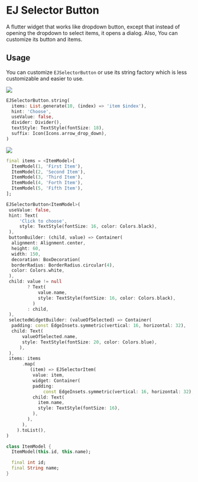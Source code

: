 # EJ Selector Button
A flutter widget that works like dropdown button, except that instead of opening the dropdown to select items, it opens a dialog. Also, You can customize its button and items.

## Usage
You can customize `EJSelectorButton` or use its string factory which is less customizable and easier to use.

![](https://i.imgur.com/GN9c96G.gif)
```dart
EJSelectorButton.string(
  items: List.generate(10, (index) => 'item $index'),
  hint: 'Choose',
  useValue: false,
  divider: Divider(),
  textStyle: TextStyle(fontSize: 18),
  suffix: Icon(Icons.arrow_drop_down),
)
```


![](https://i.imgur.com/vVx7uAF.gif)
```dart
final items = <ItemModel>[
  ItemModel(1, 'First Item'),
  ItemModel(2, 'Second Item'),
  ItemModel(3, 'Third Item'),
  ItemModel(4, 'Forth Item'),
  ItemModel(5, 'Fifth Item'),
];

EJSelectorButton<ItemModel>(
 useValue: false,
 hint: Text(
	 'Click to choose',
	 style: TextStyle(fontSize: 16, color: Colors.black),
 ),
 buttonBuilder: (child, value) => Container(
  alignment: Alignment.center,
  height: 60,
  width: 150,
  decoration: BoxDecoration(
  borderRadius: BorderRadius.circular(4),
  color: Colors.white,
 ),
 child: value != null
		? Text(
			value.name,
			style: TextStyle(fontSize: 16, color: Colors.black),
		  )
		: child,
 ),
 selectedWidgetBuilder: (valueOfSelected) => Container(
  padding: const EdgeInsets.symmetric(vertical: 16, horizontal: 32),
  child: Text(
	  valueOfSelected.name,
	  style: TextStyle(fontSize: 20, color: Colors.blue),
	 ),
 ),
 items: items
	  .map(
		 (item) => EJSelectorItem(
		  value: item,
		  widget: Container(
		  padding:
			  const EdgeInsets.symmetric(vertical: 16, horizontal: 32),
		  child: Text(
			item.name,
			style: TextStyle(fontSize: 16),
		  ),
		),
	  ),
    ).toList(),
)

class ItemModel {
  ItemModel(this.id, this.name);

  final int id;
  final String name;
}
```